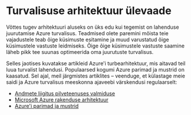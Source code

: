 <properties
   pageTitle="Turvalisuse arhitektuur ülevaade | Microsoft Azure'i"
   description="Artikli turvalisus arhitektuuri ülevaade Azure ja seotud artiklid eelkoostatud loendit."
   services="security"
   documentationCenter="na"
   authors="TomShinder"
   manager="MBaldwin"
   editor="TomSh"/>

<tags
   ms.service="security"
   ms.devlang="na"
   ms.topic="article"
   ms.tgt_pltfrm="na"
   ms.workload="na"
   ms.date="08/16/2016"
   ms.author="yurid"/>

# <a name="security-architecture-overview"></a>Turvalisuse arhitektuur ülevaade

Võttes tugev arhitektuuri aluseks on üks edu kui tegemist on lahenduse juurutamise Azure turvalisus. Teadmised olete paremini mõista teie vajadustele teab õige küsimuste esitamine ja muud varustatud õige küsimustele vastuste leidmiseks. Õige õige küsimustele vastuste saamine läheb pikk tee suunas optimeerida oma juurutuste turvalisus.

Selles jaotises kuvatakse artikleid Azure'i turbearhitektuur, mis aitavad teil luua turvalist lahendusi. Populaarsed kogumi Azure parimad ja mustrid on kaasatud. Sel ajal, meil järgmistes artiklites – veenduge, et külastage meie saidi ja Azure turvalisus meeskonna ajaveebi värskendusi regulaarselt:

- [Andmete liigitus pilveteenuses valmiduse](azure-security-data-classification.md)
- [Microsoft Azure rakenduse arhitektuur](security-application-architecture-on-azure.md)
- [Azure'i parimad ja mustrid](security-best-practices-and-patterns.md)
